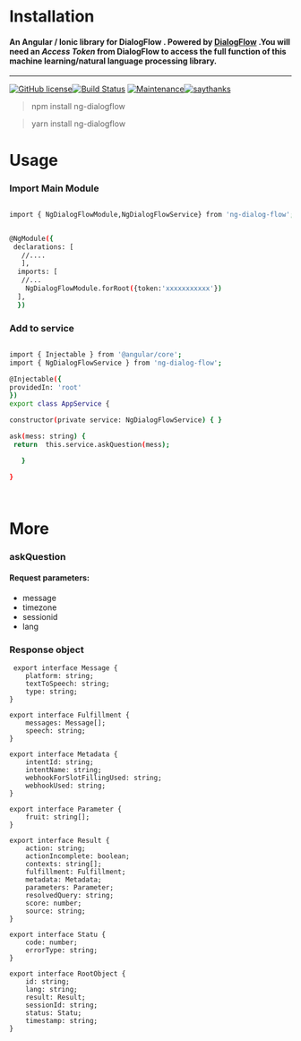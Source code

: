 
# Installation

#### An Angular / Ionic  library for DialogFlow . Powered by [DialogFlow](www.dialogflow.com) .You will need an  _Access Token_  from  DialogFlow to access the full function of this machine learning/natural language processing library.
___

[![GitHub license](https://img.shields.io/github/license/Naereen/StrapDown.js.svg)](https://opensource.org/licenses/MIT)[![Build Status](https://travis-ci.com/ajanieniolasolomon/ng-dialogflow.svg?branch=master)](https://travis-ci.com/ajanieniolasolomon/ng-dialogflow)
[![Maintenance](https://img.shields.io/badge/Maintained%3F-yes-green.svg)](https://github.com/ajanieniolasolomon/ng-dialogflow/)[![saythanks](https://img.shields.io/badge/say-thanks-ff69b4.svg)]()


 > npm install ng-dialogflow 
  


> yarn install ng-dialogflow   


 # Usage

 ### Import  Main Module

```bash

import { NgDialogFlowModule,NgDialogFlowService} from 'ng-dialog-flow';


@NgModule({
 declarations: [
   //....
   ],
  imports: [
   //...
    NgDialogFlowModule.forRoot({token:'xxxxxxxxxxx'})
  ],
  })
   ```
  ### Add to service
   ```bash

import { Injectable } from '@angular/core';
 import { NgDialogFlowService } from 'ng-dialog-flow';

@Injectable({
  providedIn: 'root'
})
export class AppService {

 constructor(private service: NgDialogFlowService) { }

   ask(mess: string) {
    return  this.service.askQuestion(mess);

      }

}




   ```
   # More

  ### askQuestion

#### Request parameters:
  *  message
  * timezone
  * sessionid
  *  lang
 ### Response object
```
 export interface Message {
	platform: string;
	textToSpeech: string;
	type: string;
}

export interface Fulfillment {
	messages: Message[];
	speech: string;
}

export interface Metadata {
	intentId: string;
	intentName: string;
	webhookForSlotFillingUsed: string;
	webhookUsed: string;
}

export interface Parameter {
	fruit: string[];
}

export interface Result {
	action: string;
	actionIncomplete: boolean;
	contexts: string[];
	fulfillment: Fulfillment;
	metadata: Metadata;
	parameters: Parameter;
	resolvedQuery: string;
	score: number;
	source: string;
}

export interface Statu {
	code: number;
	errorType: string;
}

export interface RootObject {
	id: string;
	lang: string;
	result: Result;
	sessionId: string;
	status: Statu;
	timestamp: string;
}

```